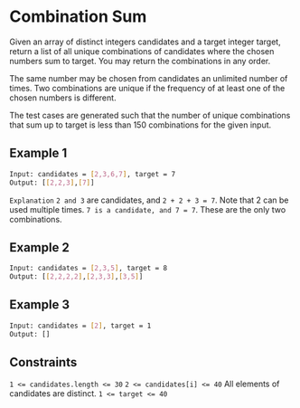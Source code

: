 # Combination Sum

Given an array of distinct integers candidates and a target integer target, return a list of all unique combinations of candidates where the chosen numbers sum to target. You may return the combinations in any order.

The same number may be chosen from candidates an unlimited number of times. Two combinations are unique if the frequency
 of at least one of the chosen numbers is different.

The test cases are generated such that the number of unique combinations that sum up to target is less than 150 combinations for the given input.

## Example 1

```bash
Input: candidates = [2,3,6,7], target = 7
Output: [[2,2,3],[7]]
```

`Explanation`
`2 and 3` are candidates, and `2 + 2 + 3 = 7`. Note that 2 can be used multiple times.
`7 is a candidate, and 7 = 7`.
These are the only two combinations.

## Example 2

```bash
Input: candidates = [2,3,5], target = 8
Output: [[2,2,2,2],[2,3,3],[3,5]]
```

## Example 3

```bash
Input: candidates = [2], target = 1
Output: []
```

## Constraints

`1 <= candidates.length <= 30`
`2 <= candidates[i] <= 40`
All elements of candidates are distinct.
`1 <= target <= 40`
